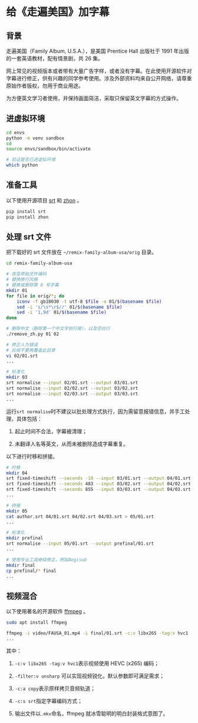 # 给《走遍美国》加字幕

## 背景

走遍美国（Family Album, U.S.A.），是美国 Prentice Hall 出版社于 1991 年出版的一套英语教材，配有情景剧，共 26 集。

网上常见的视频版本或者带有大量广告字样，或者没有字幕。在此使用开源软件对字幕进行修正，供有兴趣的同学参考使用。涉及外部资料均来自公开网络，请尊重原始作者版权，勿用于商业用途。

为方便英文学习者使用，并保持画面简洁，采取只保留英文字幕的方式操作。

## 进虚拟环境

```bash
cd envs
python -m venv sandbox
cd
source envs/sandbox/bin/activate

# 验证是否已进虚拟环境
which python
```

## 准备工具

以下使用开源项目 [srt](https://github.com/cdown/srt) 和 [zhon](https://github.com/tsroten/zhon) 。

```bash
pip install srt
pip install zhon
```

## 处理 srt 文件

把下载好的 srt 文件放在 `~/remix-family-album-usa/orig` 目录。

```bash
cd remix-family-album-usa

# 改变原始文件编码
# 替换换行风格
# 替换或删除第 0 号字幕
mkdir 01
for file in orig/*; do
    iconv -f gb18030 -t utf-8 $file -o 01/$(basename $file)
    sed -i 's/\s*\r$//' 01/$(basename $file)
    sed -i '1,9d' 01/$(basename $file)
done

# 删除中文（删除第一个中文字到行尾），以及空白行
./remove_zh.py 01 02

# 修正人为错误
# 后续不要再覆盖此目录
vi 02/01.srt
...

# 标准化
mkdir 03
srt normalise --input 02/01.srt --output 03/01.srt
srt normalise --input 02/02.srt --output 03/02.srt
srt normalise --input 02/03.srt --output 03/03.srt
...
```

运行`srt normalise`时不建议以批处理方式执行，因为需留意报错信息，并手工处理，具体包括：

1. 起止时间不合法，字幕被清理；

2. 未翻译人名等英文，从而未被删除造成字幕重复。

以下进行时移和拼接。

```bash
# 时移
mkdir 04
srt fixed-timeshift --seconds -19 --input 03/01.srt --output 04/01.srt
srt fixed-timeshift --seconds 483 --input 03/02.srt --output 04/02.srt
srt fixed-timeshift --seconds 855 --input 03/03.srt --output 04/03.srt
...

# 拼接
mkdir 05
cat author.srt 04/01.srt 04/02.srt 04/03.srt > 05/01.srt
...

# 标准化
mkdir prefinal
srt normalise --input 05/01.srt --output prefinal/01.srt
...

# 使用专业工具继续修正，例如Aegisub
mkdir final
cp prefinal/* final
...
```

## 视频混合

以下使用著名的开源软件 [ffmpeg](https://ffmpeg.org/) 。

```bash
sudo apt install ffmpeg

ffmpeg -i video/FAUSA_01.mp4 -i final/01.srt -c:v libx265 -tag:v hvc1 -filter:v unsharp -c:a copy -c:s srt video/FAUSA_01.mkv
...
```

其中：

1. `-c:v libx265 -tag:v hvc1`表示视频使用 HEVC (x265) 编码；

2. `-filter:v unsharp` 可以实现视频锐化，默认参数即可满足需求；

3. `-c:a copy`表示原样拷贝音频轨道；

4. `-c:s srt`指定字幕编码方式；

5. 输出文件以`.mkv`命名，ffmpeg 就冰雪聪明的明白封装格式意图了。
